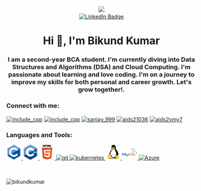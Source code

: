 <div id="header" align="center">
  <img src="https://i.giphy.com/media/v1.Y2lkPTc5MGI3NjExOWwwbzhpNHFrZmd6eGgxbWFhOHFoemdicHoxeXViYXdna2M0Z3RjZyZlcD12MV9pbnRlcm5hbF9naWZfYnlfaWQmY3Q9Zw/iIqmM5tTjmpOB9mpbn/giphy.gif" width="200"/>
</div>
<div id="badges" align="center">
  <a href="http://www.linkedin.com/in/bikund-kumar2017/">
    <img src="https://img.shields.io/badge/LinkedIn-blue?style=for-the-badge&logo=linkedin&logoColor=white" alt="LinkedIn Badge"/>
  </a>
</div>
<h1 align="center">Hi 👋, I'm Bikund Kumar</h1>
<h3 align="center">I am a second-year BCA student. I'm currently diving into Data Structures and Algorithms (DSA) and Cloud Computing. I'm passionate about learning and love coding. I'm on a journey to improve my skills for both personal and career growth. Let's grow together!.<br>

<h3 align="left">Connect with me:</h3>
<p align="left">

<a href="https://codeforces.com/profile/Bikund2017" target="blank"><img align="center" src="https://raw.githubusercontent.com/rahuldkjain/github-profile-readme-generator/master/src/images/icons/Social/codeforces.svg" alt="include_cpp" height="30" width="40" /></a>
<a href="https://www.leetcode.com/Bikund" target="blank"><img align="center" src="https://raw.githubusercontent.com/rahuldkjain/github-profile-readme-generator/master/src/images/icons/Social/leet-code.svg" alt="include_cpp" height="30" width="40" /></a>
<a href="https://www.codechef.com/users/bikund" target="blank"><img align="center" src="https://cdn.jsdelivr.net/npm/simple-icons@3.1.0/icons/codechef.svg" alt="sanjay_999" height="30" width="40" /></a>
<a href="https://www.hackerrank.com/kumarbikund2017" target="blank"><img align="center" src="https://raw.githubusercontent.com/rahuldkjain/github-profile-readme-generator/master/src/images/icons/Social/hackerrank.svg" alt="aids21036" height="30" width="40" /></a>
<a href="https://auth.geeksforgeeks.org/user/bikund2017/" target="blank"><img align="center" src="https://raw.githubusercontent.com/rahuldkjain/github-profile-readme-generator/master/src/images/icons/Social/geeks-for-geeks.svg" alt="aids2vmy7" height="30" width="40" /></a>
</p>

<h3 align="left">Languages and Tools:</h3>
<p align="left"> 
  <a href="https://www.w3schools.com/c/" target="_blank" rel="noreferrer"> 
    <img src="https://raw.githubusercontent.com/devicons/devicon/master/icons/c/c-original.svg" alt="c" width="40" height="40"/> 
  </a> 
  <a href="https://www.w3schools.com/cpp/" target="_blank" rel="noreferrer"> 
    <img src="https://raw.githubusercontent.com/devicons/devicon/master/icons/cplusplus/cplusplus-original.svg" alt="cplusplus" width="40" height="40"/> 
  </a> 
  <a href="https://developer.mozilla.org/en-US/docs/Learn/Getting_started_with_the_web/HTML_basics" target="_blank" rel="noreferrer"> 
    <img src="https://raw.githubusercontent.com/devicons/devicon/master/icons/html5/html5-original-wordmark.svg" alt="html5" width="40" height="40"/> 
  </a> 
  <a href="https://git-scm.com/" target="_blank" rel="noreferrer"> 
    <img src="https://www.vectorlogo.zone/logos/git-scm/git-scm-icon.svg" alt="git" width="40" height="40"/> 
  </a> 
  <a href="https://kubernetes.io" target="_blank" rel="noreferrer"> 
    <img src="https://www.vectorlogo.zone/logos/kubernetes/kubernetes-icon.svg" alt="kubernetes" width="40" height="40"/> 
  </a> 
  <a href="https://www.linux.org/forums/linux-beginner-tutorials.123/" target="_blank" rel="noreferrer"> 
    <img src="https://raw.githubusercontent.com/devicons/devicon/master/icons/linux/linux-original.svg" alt="linux" width="40" height="40"/> 
  </a> 
  <a href="https://www.mysql.com/" target="_blank" rel="noreferrer"> 
    <img src="https://raw.githubusercontent.com/devicons/devicon/master/icons/mysql/mysql-original-wordmark.svg" alt="mysql" width="40" height="40"/> 
  </a> 
  <a href="https://azure.microsoft.com/en-us" target="_blank" rel="noreferrer">
    <img src="https://upload.wikimedia.org/wikipedia/commons/thumb/f/fa/Microsoft_Azure.svg/800px-Microsoft_Azure.svg.png" alt="Azure" width="40" height="40"/>
  </a>
</p>


<br>
<p><img align="center" src="https://github-readme-stats.vercel.app/api/top-langs?username=sanjay-1458&show_icons=true&locale=en&layout=compact" alt="bikundkumar" /></p>


